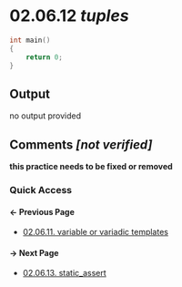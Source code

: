 # 02.06.12 *tuples*

```cxx
int main()
{
    return 0;
}

```

## Output

no output provided

## Comments *[not verified]*

**this practice needs to be fixed or removed**

### Quick Access

<div class="previous_page pagination">

#### &#8592; Previous Page

* [02.06.11. variable or variadic templates](./../../02.object_oriented/06.templates/11.variadic.md)

</div>
<div class="next_page pagination">

#### &#8594; Next Page

* [02.06.13. static_assert](./../../02.object_oriented/06.templates/13.static-assert.md)

</div>
